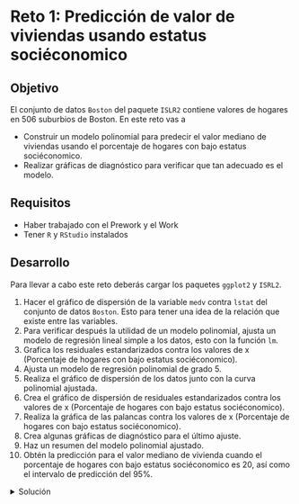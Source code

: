 # Reto 1: Predicción de valor de viviendas usando estatus sociéconomico

## Objetivo

El conjunto de datos `Boston` del paquete `ISLR2` contiene valores de hogares en 506 suburbios de Boston. En este reto vas a 

- Construir un modelo polinomial para predecir el valor mediano de viviendas usando el porcentaje de hogares con bajo estatus sociéconomico. 
- Realizar gráficas de diagnóstico para verificar que tan adecuado es el modelo.

## Requisitos

- Haber trabajado con el Prework y el Work
- Tener `R` y `RStudio` instalados

## Desarrollo

Para llevar a cabo este reto deberás cargar los paquetes `ggplot2` y `ISRL2`.

1. Hacer el gráfico de dispersión de la variable `medv` contra `lstat` del conjunto de datos `Boston`. Esto para tener una idea de la relación que existe entre las variables.
2. Para verificar después la utilidad de un modelo polinomial, ajusta un modelo de regresión lineal simple a los datos, esto con la función `lm`.
3. Grafica los residuales estandarizados contra los valores de x (Porcentaje de hogares con bajo estatus sociéconomico).
4. Ajusta un modelo de regresión polinomial de grado 5.
5. Realiza el gráfico de dispersión de los datos junto con la curva polinomial ajustada.
6. Crea el gráfico de dispersión de residuales estandarizados contra los valores de x (Porcentaje de hogares con bajo estatus sociéconomico).
7. Realiza la gráfica de las palancas contra los valores de x (Porcentaje de hogares con bajo estatus sociéconomico).
8. Crea algunas gráficas de diagnóstico para el último ajuste.
9. Haz un resumen del modelo polinomial ajustado.
10. Obtén la predicción para el valor mediano de vivienda cuando el porcentaje de hogares con bajo estatus sociéconomico es 20, así como el intervalo de predicción del 95%.

<details><summary>Solución</summary>
<p>
 
Predicción de valor de viviendas usando estatus sociéconomico

El conjunto de datos `Boston` del paquete `ISLR2` contiene valores de hogares en 506 suburbios de Boston. En este reto construirás un modelo polinomial para predecir el valor  mediano de viviendas usando el porcentaje de hogares con bajo estatus sociéconomico. Realizarás gráficas de diagnóstico para verificar que tan adecuado es el modelo.

Cargamos los paquetes `ggplot2` y `ISLR2` 

```R
library(ggplot2)
library(ISLR2)
```
  
Hacemos el gráfico de dispersión del valor mediano de vivienda contra el porcentaje de hogares con bajo estatus sociéconomico. Esto para tener una idea de la relación que existe entre las variables.

```R
ggplot(Boston, 
       aes(x = lstat, y = medv)) + 
        geom_point() +
        labs(x = "Bajo estatus de la población",
             y = "Valor mediano de vivienda",
             title = "Gráfico de dispersión")
```

Únicamente para verificar después la utilidad de un modelo polinomial, ajustamos un modelo de regresión lineal simple a los datos, esto con la función `lm`.

```R
attach(Boston) # Para extraer las columnas del data frame
m1 <- lm(medv ~ lstat)
```

Obtenemos los residuales estandarizados.

```R
StanRes1 <- rstandard(m1)
```
  
Ahora graficamos los residuales estandarizados contra los valores de x (Porcentaje de hogares con bajo estatus sociéconomico)

```R
ggplot(Boston, 
       aes(x = lstat, y = StanRes1)) + 
        geom_point() +
        labs(x = "Bajo estatus de la población",
             y = "Residuales estandarizados",
             title = "Residuales estandarizados contra bajo estatus de la población") 
```
  
El patrón de curva que aparece en la gráfica de residuales anterior sugiere que ajustemos un modelo de regresión con términos polinomiales.

```R
m2 <- lm(medv ~ poly(lstat, 5))
LstatNew <- lstat 
```
  
Realizamos el gráfico de dispersión de los datos junto con la curva polinomial ajustada

```R
ggplot(Boston, 
       aes(x = lstat, y = medv)) + 
        geom_point() +
        labs(x = "Bajo estatus de la población",
             y = "Valor mediano de vivienda",
             title = "Gráfico de dispersión") + 
        geom_line(aes(y = predict(m2, newdata = data.frame(lstat = LstatNew))), 
                  color = "green", 
                  na.rm = TRUE, 
                  size = 2)
```
  
Obtenemos los residuales estandarizados del último modelo ajustado

```R
StanRes2 <- rstandard(m2)
```
            
Realizamos el gráfico de dispersión de residuales estandarizados contra los valores de x (Porcentaje de hogares con bajo estatus sociéconomico)

```R
ggplot(Boston, 
       aes(x = lstat, y = StanRes2)) + 
        geom_point() +
        labs(x = "Bajo estatus de la población",
             y = "Residuales estandarizados",
             title = "Residuales estandarizados contra bajo estatus de la población") 
```

El patrón aleatorio en la gráfica de residuales anterior sugiere que el modelo polinomial ajustado es un modelo válido para los datos de valor mediano de vivienda.

Ahora obtenemos las palancas del último modelo

```R
leverage2 <- hatvalues(m2)
```
  
Realizamos la gráfica de las palancas contra los valores de x (Porcentaje de hogares con bajo estatus sociéconomico)

```R
ggplot(Boston, 
       aes(x = lstat, y = leverage2)) + 
        geom_point() +
        labs(x = "Bajo estatus de la población",
             y = "Palancas",
             title = "Palancas contra bajo estatus de la población") +
        geom_hline(yintercept = 12/dim(Boston)[1], linetype="dashed", color = "red")
```
  
Ahora realizamos algunas gráficas de diagnóstico

```R
par(mfrow = c(2,2))
plot(m2)
dev.off()
```
  
Obtenemos un resumen del modelo polinomial ajustado

```R
summary(m2)
```
  
Finalmente obtenemos la predicción para el valor mediano de vivienda cuando el porcentaje de hogares con bajo estatus sociéconomico es 20, así como el intervalo de predicción del 95%

```R
predict(m2, 
        newdata = data.frame(lstat = c(20)), 
        interval = "prediction", 
        level = 0.95)
```

```R
detach(Boston)
```
  
## Inspirado en la siguiente bibliografía:

[G. James et al. (2021), An Introduction to Statistical Learning: with Applications in R. Second edition. Springer Texts in Statistics, © Springer Science+Business Media New York](https://www.statlearning.com/)
  
</p>
</details>
